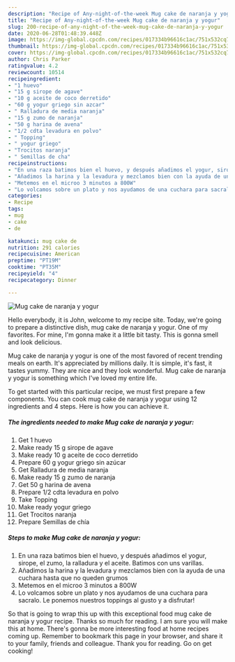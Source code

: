 ```yaml
---
description: "Recipe of Any-night-of-the-week Mug cake de naranja y yogur"
title: "Recipe of Any-night-of-the-week Mug cake de naranja y yogur"
slug: 200-recipe-of-any-night-of-the-week-mug-cake-de-naranja-y-yogur
date: 2020-06-28T01:48:39.448Z
image: https://img-global.cpcdn.com/recipes/017334b96616c1ac/751x532cq70/mug-cake-de-naranja-y-yogur-foto-principal.jpg
thumbnail: https://img-global.cpcdn.com/recipes/017334b96616c1ac/751x532cq70/mug-cake-de-naranja-y-yogur-foto-principal.jpg
cover: https://img-global.cpcdn.com/recipes/017334b96616c1ac/751x532cq70/mug-cake-de-naranja-y-yogur-foto-principal.jpg
author: Chris Parker
ratingvalue: 4.2
reviewcount: 10514
recipeingredient:
- "1 huevo"
- "15 g sirope de agave"
- "10 g aceite de coco derretido"
- "60 g yogur griego sin azcar"
- " Ralladura de media naranja"
- "15 g zumo de naranja"
- "50 g harina de avena"
- "1/2 cdta levadura en polvo"
- " Topping"
- " yogur griego"
- "Trocitos naranja"
- " Semillas de cha"
recipeinstructions:
- "En una raza batimos bien el huevo, y después añadimos el yogur, sirope, el zumo, la ralladura y el aceite. Batimos con uns varillas."
- "Añadimos la harina y la levadura y mezclamos bien con la ayuda de una cuchara hasta que no queden grumos"
- "Metemos en el microo 3 minutos a 800W"
- "Lo volcamos sobre un plato y nos ayudamos de una cuchara para sacralo. Le ponemos nuestros toppings al gusto y a disfrutar!"
categories:
- Recipe
tags:
- mug
- cake
- de

katakunci: mug cake de 
nutrition: 291 calories
recipecuisine: American
preptime: "PT19M"
cooktime: "PT35M"
recipeyield: "4"
recipecategory: Dinner

---
```



![Mug cake de naranja y yogur](https://img-global.cpcdn.com/recipes/017334b96616c1ac/751x532cq70/mug-cake-de-naranja-y-yogur-foto-principal.jpg)

Hello everybody, it is John, welcome to my recipe site. Today, we're going to prepare a distinctive dish, mug cake de naranja y yogur. One of my favorites. For mine, I'm gonna make it a little bit tasty. This is gonna smell and look delicious.



Mug cake de naranja y yogur is one of the most favored of recent trending meals on earth. It's appreciated by millions daily. It is simple, it's fast, it tastes yummy. They are nice and they look wonderful. Mug cake de naranja y yogur is something which I've loved my entire life.


To get started with this particular recipe, we must first prepare a few components. You can cook mug cake de naranja y yogur using 12 ingredients and 4 steps. Here is how you can achieve it.

<!--inarticleads1-->

##### The ingredients needed to make Mug cake de naranja y yogur:

1. Get 1 huevo
1. Make ready 15 g sirope de agave
1. Make ready 10 g aceite de coco derretido
1. Prepare 60 g yogur griego sin azúcar
1. Get  Ralladura de media naranja
1. Make ready 15 g zumo de naranja
1. Get 50 g harina de avena
1. Prepare 1/2 cdta levadura en polvo
1. Take  Topping
1. Make ready  yogur griego
1. Get Trocitos naranja
1. Prepare  Semillas de chía




<!--inarticleads2-->

##### Steps to make Mug cake de naranja y yogur:

1. En una raza batimos bien el huevo, y después añadimos el yogur, sirope, el zumo, la ralladura y el aceite. Batimos con uns varillas.
1. Añadimos la harina y la levadura y mezclamos bien con la ayuda de una cuchara hasta que no queden grumos
1. Metemos en el microo 3 minutos a 800W
1. Lo volcamos sobre un plato y nos ayudamos de una cuchara para sacralo. Le ponemos nuestros toppings al gusto y a disfrutar!




So that is going to wrap this up with this exceptional food mug cake de naranja y yogur recipe. Thanks so much for reading. I am sure you will make this at home. There's gonna be more interesting food at home recipes coming up. Remember to bookmark this page in your browser, and share it to your family, friends and colleague. Thank you for reading. Go on get cooking!
